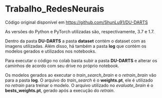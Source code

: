 # Trabalho_RedesNeurais

Código original disponível em https://github.com/ShunLu91/DU-DARTS

As versões do Python e PyTorch utilizadas são, respectivamente, 3.7 e 1.7.

Dentro da pasta **DU-DARTS** a pasta **dataset** contém o dataset com as imagens utilizadas. Além disso, há também a pasta **log** que contém os modelos gerados e utilizados nos notebooks.

Para executar o código no colab basta subir a pasta **DU-DARTS** e alterar os caminhos de acordo com seu drive no próprio notebook.  

Os modelos gerados ao executar o _train_search_brain_ e o _retrain_brain_ vão para a pasta **log**. O arquivo do _train_search_ é o **weights.pt**, ele é utilizado no _retrain_ para treinar o modelo. O arquivo utilizado no _evaluate_brain_ é o **bests_weights.pt**, gerado após a execução do _retrain_. 
